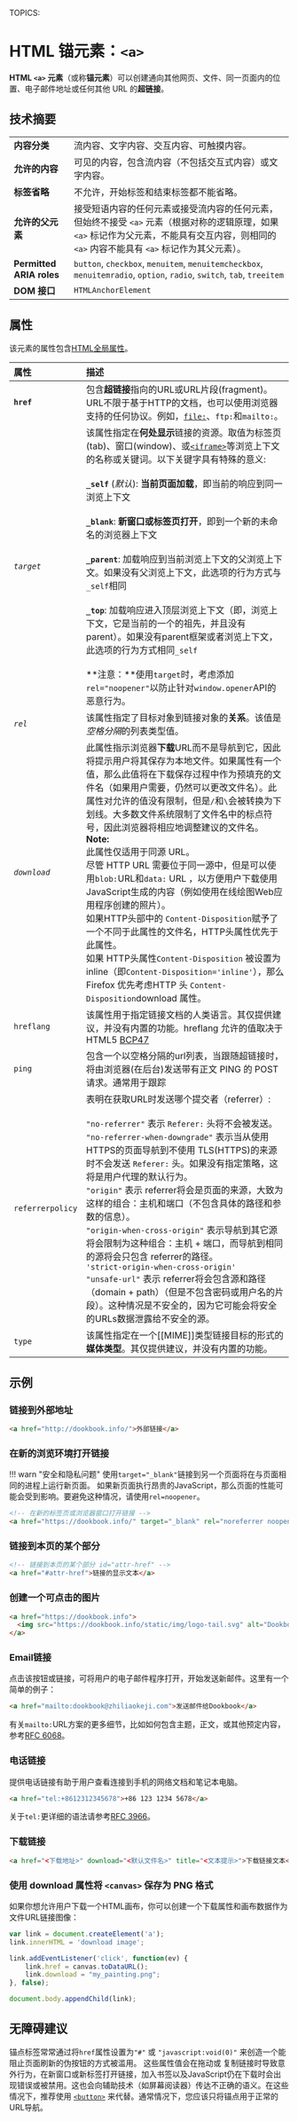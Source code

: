 TOPICS: <a>

# HTML 锚元素：`<a>`

**HTML `<a>` 元素**（或称**锚元素**）可以创建通向其他网页、文件、同一页面内的位置、电子邮件地址或任何其他 URL 的**超链接**。

## 技术摘要

|  |  |
| :-- | :-- |
| **内容分类** | 流内容、文字内容、交互内容、可触摸内容。
| **允许的内容** | 可见的内容，包含流内容（不包括交互式内容）或文字内容。|
| **标签省略** | 不允许，开始标签和结束标签都不能省略。|
| **允许的父元素** | 接受短语内容的任何元素或接受流内容的任何元素，但始终不接受 `<a>` 元素（根据对称的逻辑原理，如果 `<a>` 标记作为父元素，不能具有交互内容，则相同的 `<a>` 内容不能具有 `<a>` 标记作为其父元素）。|
| **Permitted ARIA roles** | `button`, `checkbox`, `menuitem`, `menuitemcheckbox`, `menuitemradio`, `option`, `radio`, `switch`, `tab`, `treeitem` |
| **DOM 接口** | `HTMLAnchorElement` |

## 属性

该元素的属性包含[HTML全局属性](/zh-hans/webfrontend/HTML_Global_attributes)。

| 属性 | 描述 |
| :-- | :-- |
| **`href`** | 包含**超链接**指向的URL或URL片段(fragment)。URL不限于基于HTTP的文档，也可以使用浏览器支持的任何协议。例如，[`file:`](https://en.wikipedia.org/wiki/File_URI_scheme)、`ftp:`和`mailto:`。|
| *`target`* | 该属性指定在**何处显示**链接的资源。取值为标签页(tab)、窗口(window)、或[`<iframe>`](/en/webfrontend/<iframe>)等浏览上下文的名称或关键词。以下关键字具有特殊的意义:<br><br>**`_self`** (*默认*): **当前页面加载**，即当前的响应到同一浏览上下文<br><br>**`_blank`**: **新窗口或标签页打开**，即到一个新的未命名的浏览器上下文<br><br>**`_parent`**: 加载响应到当前浏览上下文的父浏览上下文。如果没有父浏览上下文，此选项的行为方式与`_self`相同<br><br>**`_top`**: 加载响应进入顶层浏览上下文（即，浏览上下文，它是当前的一个的祖先，并且没有parent）。如果没有parent框架或者浏览上下文，此选项的行为方式相同`_self`<br><br>**注意：**使用`target`时，考虑添加`rel="noopener"`以防止针对`window.opener`API的恶意行为。 |
| *`rel`* | 该属性指定了目标对象到链接对象的**关系**。该值是*空格分隔*的列表类型值。 |
| *`download`* | 此属性指示浏览器**下载**URL而不是导航到它，因此将提示用户将其保存为本地文件。如果属性有一个值，那么此值将在下载保存过程中作为预填充的文件名（如果用户需要，仍然可以更改文件名）。此属性对允许的值没有限制，但是`/`和`\`会被转换为下划线。大多数文件系统限制了文件名中的标点符号，因此浏览器将相应地调整建议的文件名。<br>**Note:**<br>此属性仅适用于同源 URL。<br>尽管 HTTP URL 需要位于同一源中，但是可以使用`blob:`URL和`data:` URL ，以方便用户下载使用JavaScript生成的内容（例如使用在线绘图Web应用程序创建的照片）。<br>如果HTTP头部中的 `Content-Disposition`赋予了一个不同于此属性的文件名，HTTP头属性优先于此属性。<br>如果 HTTP头属性`Content-Disposition` 被设置为inline（即`Content-Disposition='inline'`），那么 Firefox 优先考虑HTTP 头 `Content-Disposition`download 属性。 |
| `hreflang` | 该属性用于指定链接文档的人类语言。其仅提供建议，并没有内置的功能。hreflang 允许的值取决于HTML5 [BCP47](http://www.ietf.org/rfc/bcp/bcp47.txt) |
| `ping` | 包含一个以空格分隔的url列表，当跟随超链接时，将由浏览器(在后台)发送带有正文 PING 的 POST 请求。通常用于跟踪 |
| `referrerpolicy` | 表明在获取URL时发送哪个提交者（referrer）:<br><br>`"no-referrer"` 表示 `Referer:` 头将不会被发送。<br>`"no-referrer-when-downgrade"` 表示当从使用HTTPS的页面导航到不使用 TLS(HTTPS)的来源 时不会发送 `Referer:` 头。如果没有指定策略，这将是用户代理的默认行为。<br>`"origin"` 表示 referrer将会是页面的来源，大致为这样的组合：主机和端口（不包含具体的路径和参数的信息）。<br>`"origin-when-cross-origin"` 表示导航到其它源将会限制为这种组合：主机 + 端口，而导航到相同的源将会只包含 referrer的路径。<br>`'strict-origin-when-cross-origin'`<br>`"unsafe-url"` 表示 referrer将会包含源和路径（domain + path）（但是不包含密码或用户名的片段）。这种情况是不安全的，因为它可能会将安全的URLs数据泄露给不安全的源。 |
| `type` | 该属性指定在一个[[MIME]]类型链接目标的形式的**媒体类型**。其仅提供建议，并没有内置的功能。|

## 示例

### 链接到外部地址

```html
<a href="http://dookbook.info/">外部链接</a>
```

### 在新的浏览环境打开链接

!!! warn "安全和隐私问题"
    使用`target="_blank"`链接到另一个页面将在与页面相同的进程上运行新页面。
    如果新页面执行昂贵的JavaScript，那么页面的性能可能会受到影响。要避免这种情况，请使用`rel=noopener`。

```html
<!-- 在新的标签页或浏览器窗口打开链接 -->
<a href="https://dookbook.info/" target="_blank" rel="noreferrer noopener">External Link</a>
```

### 链接到本页的某个部分

```html
<!-- 链接到本页的某个部分 id="attr-href" -->
<a href="#attr-href">链接的显示文本</a>
```

### 创建一个可点击的图片

```html
<a href="https://dookbook.info">
  <img src="https://dookbook.info/static/img/logo-tail.svg" alt="Dookbook logo" />
</a>
```

### Email链接

点击该按钮或链接，可将用户的电子邮件程序打开，开始发送新邮件。这里有一个简单的例子：

```html
<a href="mailto:dookbook@zhiliaokeji.com">发送邮件给Dookbook</a>
```

有关`mailto:`URL方案的更多细节，比如如何包含主题，正文，或其他预定内容，参考[RFC 6068](https://tools.ietf.org/html/rfc6068)。

### 电话链接

提供电话链接有助于用户查看连接到手机的网络文档和笔记本电脑。

```html
<a href="tel:+8612312345678">+86 123 1234 5678</a>
```

关于`tel:`更详细的语法请参考[RFC 3966](https://tools.ietf.org/html/rfc3966)。

### 下载链接

```html
<a href="<下载地址>" download="<默认文件名>" title="<文本提示>">下载链接文本</a>
```

### 使用 download 属性将 `<canvas>` 保存为 PNG 格式

如果你想允许用户下载一个HTML画布，你可以创建一个下载属性和画布数据作为文件URL链接图像：

```javascript
var link = document.createElement('a');
link.innerHTML = 'download image';

link.addEventListener('click', function(ev) {
    link.href = canvas.toDataURL();
    link.download = "my_painting.png";
}, false);

document.body.appendChild(link);
```

## 无障碍建议

锚点标签常常通过将`href`属性设置为`"#"` 或 `"javascript:void(0)"` 来创造一个能阻止页面刷新的伪按钮的方式被滥用。 这些属性值会在拖动或
复制链接时导致意外行为，在新窗口或新标签打开链接，加入书签以及JavaScript仍在下载时会出现错误或被禁用。这也会向辅助技术（如屏幕阅读器）传达不正确的语义。在这些情况下，推荐使用
[`<button>`](/zh-hans/webfrontend/<button>) 来代替。通常情况下，您应该只将锚点用于正常的URL导航。
